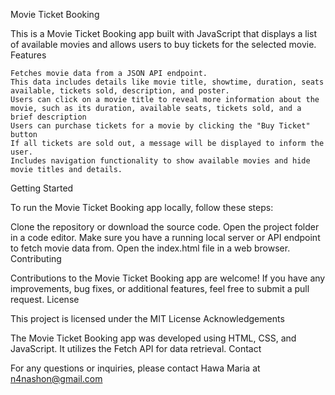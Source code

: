 Movie Ticket Booking

This is a Movie Ticket Booking app built with JavaScript that displays a list of available movies and allows users to buy tickets for the selected movie.
Features

    Fetches movie data from a JSON API endpoint.
    This data includes details like movie title, showtime, duration, seats available, tickets sold, description, and poster.
    Users can click on a movie title to reveal more information about the movie, such as its duration, available seats, tickets sold, and a brief description
    Users can purchase tickets for a movie by clicking the "Buy Ticket" button
    If all tickets are sold out, a message will be displayed to inform the user.
    Includes navigation functionality to show available movies and hide movie titles and details.

Getting Started

To run the Movie Ticket Booking app locally, follow these steps:

Clone the repository or download the source code. Open the project folder in a code editor. Make sure you have a running local server or API endpoint to fetch movie data from. Open the index.html file in a web browser.
Contributing

Contributions to the Movie Ticket Booking app are welcome! If you have any improvements, bug fixes, or additional features, feel free to submit a pull request.
License

This project is licensed under the MIT License
Acknowledgements

The Movie Ticket Booking app was developed using HTML, CSS, and JavaScript. It utilizes the Fetch API for data retrieval.
Contact

For any questions or inquiries, please contact Hawa Maria at n4nashon@gmail.com
